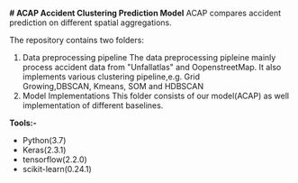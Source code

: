 **# ACAP Accident Clustering Prediction Model**
ACAP compares accident prediction on different spatial aggregations.

The repository contains two folders:
1. Data preprocessing pipeline
   The data preprocessing pipleine mainly process accident data from "Unfallatlas" and OopenstreetMap. It also implements various clustering pipeline,e.g. Grid   
   Growing,DBSCAN, Kmeans, SOM and HDBSCAN 
2. Model Implementations
   This folder consists of our model(ACAP) as well implementation of different baselines.
  
 **Tools:-**
   * Python(3.7)
   * Keras(2.3.1)
   * tensorflow(2.2.0)
   * scikit-learn(0.24.1)
 
